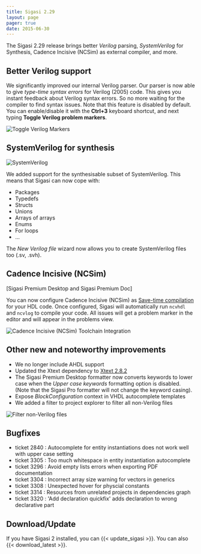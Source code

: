 ```yaml
---
title: Sigasi 2.29
layout: page
pager: true
date: 2015-06-30
---
```


The Sigasi 2.29 release brings better *Verilog* parsing, *SystemVerilog* for Synthesis, Cadence Incisive (NCSim) as external compiler, and more. 

## Better Verilog support

We significantly improved our internal Verilog parser. Our parser is now able to give *type-time syntax errors* for Verilog (2005) code. This gives you instant feedback about Verilog syntax errors. So no more waiting for the compiler to find syntax issues.
Note that this feature is disabled by default. You can enable/disable it with the **Ctrl+3** keyboard shortcut, and next typing **Toggle Verilog problem markers**.

![Toggle Verilog Markers](/img/releasenotes/2.29/toggle-verilog-markers.png "Toggle Verilog Markers")

## SystemVerilog for synthesis

![SystemVerilog](/img/releasenotes/2.29/systemverilog.png "SystemVerilog")

We added support for the synthesisable subset of SystemVerilog. This means that Sigasi can now cope with:
* Packages
* Typedefs
* Structs
* Unions
* Arrays of arrays
* Enums
* For loops
* ...

The *New Verilog file* wizard now allows you to create SystemVerilog files too (.sv, .svh).

## Cadence Incisive (NCSim) 
\[Sigasi Premium Desktop and Sigasi Premium Doc\]

You can now configure Cadence Incisive (NCSim) as [Save-time compilation](/manual/tools#save-time-compilation) for your HDL code. Once configured, Sigasi will automatically run `ncvhdl` and `ncvlog` to compile your code. All issues will get a problem marker in the editor and will appear in the problems view. 

![Cadence Incisive (NCSim) Toolchain Integration](/img/releasenotes/2.29/ncsim-toolchain.png "Cadence Incisive (NCSim) Toolchain Integration")

## Other new and noteworthy improvements

* We no longer include AHDL support
* Updated the Xtext dependency to [Xtext 2.8.2](https://projects.eclipse.org/projects/modeling.tmf.xtext/releases/2.8.2)
* The Sigasi Premium Desktop formatter now converts keywords to lower case when the *Upper case keywords* formatting option is disabled. (Note that the Sigasi Pro formatter will not change the keyword casing).
* Expose *BlockConfiguration* context in VHDL autocomplete templates
* We added a filter to project explorer to filter all non-Verilog files

![Filter non-Verilog files](/img/releasenotes/2.29/verilog-filter.png "Filter non-Verilog files")

## Bugfixes

* ticket 2840 : Autocomplete for entity instantiations does not work well with upper case setting
* ticket 3305 : Too much whitespace in entity instantiation autocomplete
* ticket 3296 : Avoid empty lists errors when exporting PDF documentation
* ticket 3304 : Incorrect array size warning for vectors in generics
* ticket 3308 : Unexpected hover for physcial constants
* ticket 3314 : Resources from unrelated projects in dependencies graph
* ticket 3320 : 'Add declaration quickfix' adds declaration to wrong declarative part

## Download/Update

If you have Sigasi 2 installed, you can {{< update_sigasi >}}. You can also {{< download_latest >}}.
